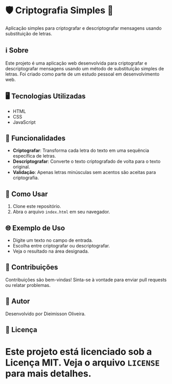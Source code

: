 # 🛡️ Criptografia Simples 📜

Aplicação simples para criptografar e descriptografar mensagens usando substituição de letras.

## ℹ️ Sobre

Este projeto é uma aplicação web desenvolvida para criptografar e descriptografar mensagens usando um método de substituição simples de letras. Foi criado como parte de um estudo pessoal em desenvolvimento web.

## 🖥️ Tecnologias Utilizadas

- HTML
- CSS
- JavaScript

## 📜 Funcionalidades

- **Criptografar**: Transforma cada letra do texto em uma sequência específica de letras.
- **Descriptografar**: Converte o texto criptografado de volta para o texto original.
- **Validação**: Apenas letras minúsculas sem acentos são aceitas para criptografia.

## 🚀 Como Usar

1. Clone este repositório.
2. Abra o arquivo `index.html` em seu navegador.

## 🌐 Exemplo de Uso

- Digite um texto no campo de entrada.
- Escolha entre criptografar ou descriptografar.
- Veja o resultado na área designada.

## 📝 Contribuições

Contribuições são bem-vindas! Sinta-se à vontade para enviar pull requests ou relatar problemas.

## 👤 Autor

Desenvolvido por Dieimisson Oliveira.

## 📄 Licença

Este projeto está licenciado sob a Licença MIT. Veja o arquivo `LICENSE` para mais detalhes.
=
